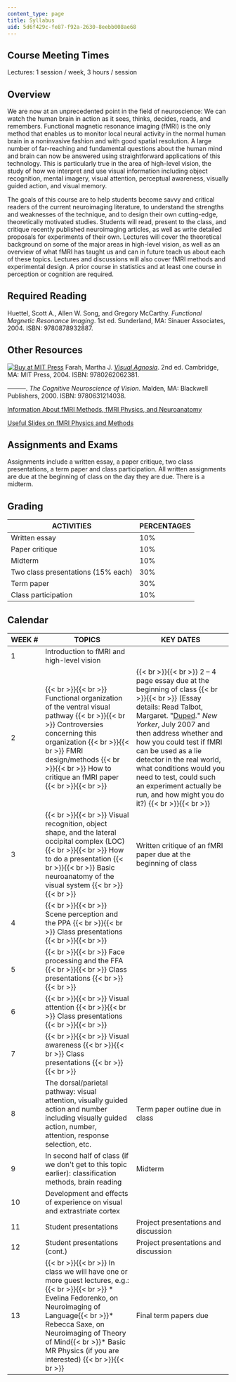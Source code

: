 ```yaml
---
content_type: page
title: Syllabus
uid: 5d6f429c-fe87-f92a-2630-8eebb008ae68
---
```


Course Meeting Times
--------------------

Lectures: 1 session / week, 3 hours / session

Overview
--------

We are now at an unprecedented point in the field of neuroscience: We can watch the human brain in action as it sees, thinks, decides, reads, and remembers. Functional magnetic resonance imaging (fMRI) is the only method that enables us to monitor local neural activity in the normal human brain in a noninvasive fashion and with good spatial resolution. A large number of far-reaching and fundamental questions about the human mind and brain can now be answered using straightforward applications of this technology. This is particularly true in the area of high-level vision, the study of how we interpret and use visual information including object recognition, mental imagery, visual attention, perceptual awareness, visually guided action, and visual memory.

The goals of this course are to help students become savvy and critical readers of the current neuroimaging literature, to understand the strengths and weaknesses of the technique, and to design their own cutting-edge, theoretically motivated studies. Students will read, present to the class, and critique recently published neuroimaging articles, as well as write detailed proposals for experiments of their own. Lectures will cover the theoretical background on some of the major areas in high-level vision, as well as an overview of what fMRI has taught us and can in future teach us about each of these topics. Lectures and discussions will also cover fMRI methods and experimental design. A prior course in statistics and at least one course in perception or cognition are required.

Required Reading
----------------

Huettel, Scott A., Allen W. Song, and Gregory McCarthy. _Functional Magnetic Resonance Imaging_. 1st ed. Sunderland, MA: Sinauer Associates, 2004. ISBN: 9780878932887.

Other Resources
---------------

[![Buy at MIT Press](/images/mp_logo.gif)](https://mitpress.mit.edu/9780262062381) Farah, Martha J. [_Visual Agnosia_](https://mitpress.mit.edu/9780262062381). 2nd ed. Cambridge, MA: MIT Press, 2004. ISBN: 9780262062381.

———. _The Cognitive Neuroscience of Vision_. Malden, MA: Blackwell Publishers, 2000. ISBN: 9780631214038.

[Information About fMRI Methods, fMRI Physics, and Neuroanatomy](http://psychology.uwo.ca/fmri4newbies/)

[Useful Slides on fMRI Physics and Methods](http://www.biac.duke.edu/education/courses/fall05/fmri/)

Assignments and Exams
---------------------

Assignments include a written essay, a paper critique, two class presentations, a term paper and class participation. All written assignments are due at the beginning of class on the day they are due. There is a midterm.

Grading
-------

| ACTIVITIES | PERCENTAGES |
| --- | --- |
| Written essay | 10% |
| Paper critique | 10% |
| Midterm | 10% |
| Two class presentations (15% each) | 30% |
| Term paper | 30% |
| Class participation | 10% 

Calendar
--------

| WEEK # | TOPICS | KEY DATES |
| --- | --- | --- |
| 1 | Introduction to fMRI and high-level vision | &nbsp; |
| 2 |  {{< br >}}{{< br >}} Functional organization of the ventral visual pathway {{< br >}}{{< br >}} Controversies concerning this organization {{< br >}}{{< br >}} FMRI design/methods {{< br >}}{{< br >}} How to critique an fMRI paper {{< br >}}{{< br >}}  |  {{< br >}}{{< br >}} 2 – 4 page essay due at the beginning of class {{< br >}}{{< br >}} (Essay details: Read Talbot, Margaret. "[Duped](http://www.newyorker.com/reporting/2007/07/02/070702fa_fact_talbot)." _New Yorker_, July 2007 and then address whether and how you could test if fMRI can be used as a lie detector in the real world, what conditions would you need to test, could such an experiment actually be run, and how might you do it?) {{< br >}}{{< br >}}  |
| 3 |  {{< br >}}{{< br >}} Visual recognition, object shape, and the lateral occipital complex (LOC) {{< br >}}{{< br >}} How to do a presentation {{< br >}}{{< br >}} Basic neuroanatomy of the visual system {{< br >}}{{< br >}}  | Written critique of an fMRI paper due at the beginning of class |
| 4 |  {{< br >}}{{< br >}} Scene perception and the PPA {{< br >}}{{< br >}} Class presentations {{< br >}}{{< br >}}  | &nbsp; |
| 5 |  {{< br >}}{{< br >}} Face processing and the FFA {{< br >}}{{< br >}} Class presentations {{< br >}}{{< br >}}  | &nbsp; |
| 6 |  {{< br >}}{{< br >}} Visual attention {{< br >}}{{< br >}} Class presentations {{< br >}}{{< br >}}  | &nbsp; |
| 7 |  {{< br >}}{{< br >}} Visual awareness {{< br >}}{{< br >}} Class presentations {{< br >}}{{< br >}}  | &nbsp; |
| 8 | The dorsal/parietal pathway: visual attention, visually guided action and number including visually guided action, number, attention, response selection, etc. | Term paper outline due in class |
| 9 | In second half of class (if we don't get to this topic earlier): classification methods, brain reading | Midterm |
| 10 | Development and effects of experience on visual and extrastriate cortex | &nbsp; |
| 11 | Student presentations | Project presentations and discussion |
| 12 | Student presentations (cont.) | Project presentations and discussion |
| 13 |  {{< br >}}{{< br >}} In class we will have one or more guest lectures, e.g.: {{< br >}}{{< br >}} *   Evelina Fedorenko, on Neuroimaging of Language{{< br >}}*   Rebecca Saxe, on Neuroimaging of Theory of Mind{{< br >}}*   Basic MR Physics (if you are interested) {{< br >}}{{< br >}}  | Final term papers due